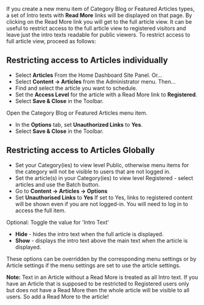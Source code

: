 <!-- Filename: Restricting_access_to_%22read_more%22 / Display title: Restrict Access to "Read more" -->

If you create a new menu item of Category Blog or Featured Articles types, a
set of Intro texts with **Read More** links will be displayed on that
page. By clicking on the Read More link you will get to the full article
view. It can be useful to restrict access to the full article view to
registered visitors and leave just the intro texts readable for public viewers.
To restrict access to full article view, proceed as follows:

## Restricting access to Articles individually

- Select **Articles** From the Home Dashboard Site Panel. Or...
- Select **Content → Articles** from the Administrator menu. Then...
- Find and select the article you want to schedule.
- Set the **Access Level** for the article with a Read More link to
    **Registered**.
- Select **Save & Close** in the Toolbar.

Open the Category Blog or Featured Articles menu item.
- In the **Options** tab, set **Unauthorized Links** to **Yes**.
- Select **Save & Close** in the Toolbar.

## Restricting access to Articles Globally

* Set your Category(ies) to view level Public, otherwise menu items
  for the category will not be visible to users that are not logged
  in.
* Set the article(s) in your Category(ies) to view level Registered -
  select articles and use the Batch button.
* Go to **Content → Articles → Options**
* Set **Unauthorised Links** to **Yes** If set to Yes, links to registered
  content will be shown even if you are not logged-in. You will need to
  log in to access the full item.

Optional: Toggle the value for 'Intro Text'
*  **Hide** - hides the intro text when the full article is displayed.
*  **Show** - displays the intro text above the main text when the article is
  displayed.

These options can be overridden by the corresponding menu settings or
by Article settings if the menu settings are set to use the article
settings.

**Note:** Text in an Article without a Read More is treated as all Intro
text. If you have an Article that is supposed to be restricted to Registered
users only but does not have a Read More then the whole article will be visible
to all users. So add a Read More to the article!
